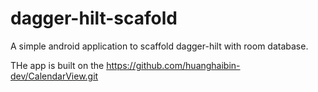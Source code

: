 # dagger-hilt-scafold

A simple android application to scaffold dagger-hilt with room database.

THe app is built on the https://github.com/huanghaibin-dev/CalendarView.git
